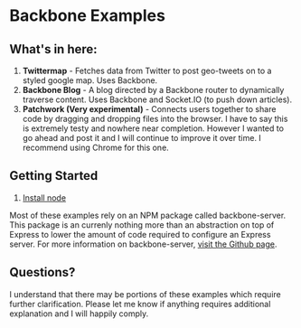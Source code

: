 # Backbone Examples

## What's in here:

1. **Twittermap** - Fetches data from Twitter to post geo-tweets on to a styled google map. Uses Backbone.
2. **Backbone Blog** - A blog directed by a Backbone router to dynamically traverse content. Uses Backbone and Socket.IO (to push down articles).
3. **Patchwork (Very experimental)** - Connects users together to share code by dragging and dropping files into the browser. I have to say this is extremely testy and nowhere near completion. However I wanted to go ahead and post it and I will continue to improve it over time. I recommend using Chrome for this one.

## Getting Started

1. [Install node](http://nodejs.org/#download)

Most of these examples rely on an NPM package called backbone-server. This package is an currenly nothing more than an abstraction on top of Express to lower the amount of code required to configure an Express server. For more information on backbone-server, [visit the Github page](https://github.com/nhunzaker/backbone-server).

## Questions?

I understand that there may be portions of these examples which require further clarification. Please let me know if anything requires additional explanation and I will happily comply.